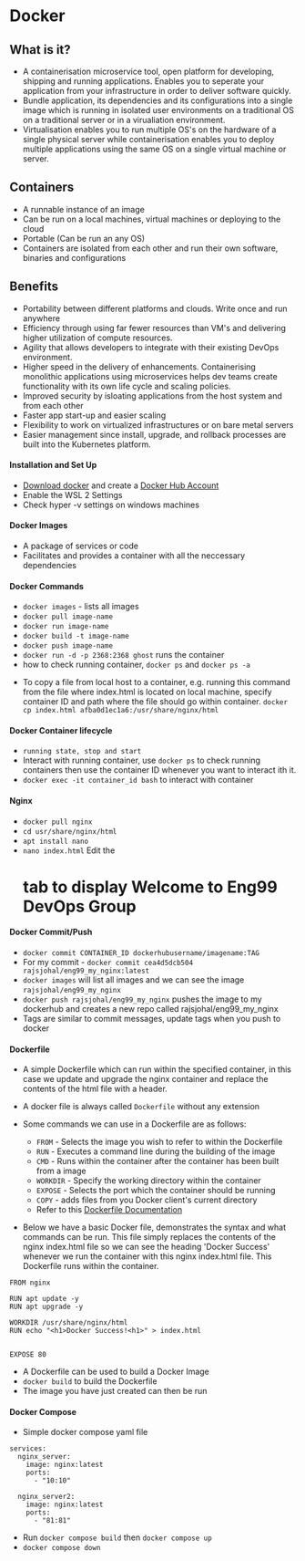 # Docker

## What is it?
- A containerisation microservice tool, open platform for developing, shipping and running applications. Enables you to seperate your application from your infrastructure in order to deliver software quickly. 
- Bundle application, its dependencies and its configurations into a single image which is running in isolated user environments on a traditional OS on a traditional server or in a virualiation environment. 
- Virtualisation enables you to run multiple OS's on the hardware of a single physical server while containerisation enables you to deploy multiple applications using the same OS on a single virtual machine or server. 

## Containers
- A runnable instance of an image
- Can be run on a local machines, virtual machines or deploying to the cloud
- Portable (Can be run an any OS)
- Containers are isolated from each other and run their own software, binaries and configurations 

## Benefits
- Portability between different platforms and clouds. Write once and run anywhere
- Efficiency through using far fewer resources than VM's and delivering higher utilization of compute resources. 
- Agility that allows developers to integrate with their existing DevOps environment.
- Higher speed in the delivery of enhancements. Containerising monolithic applications using microservices helps dev teams create functionality with its own life cycle and scaling policies. 
- Improved security by isloating applications from the host system and from each other
- Faster app start-up and easier scaling
- Flexibility to work on virtualized infrastructures or on bare  metal servers
- Easier management since install, upgrade, and rollback processes are built into the Kubernetes platform. 

#### Installation and Set Up
- [Download docker](https://docs.docker.com/desktop/windows/install/) and create a [Docker Hub Account](https://hub.docker.com)
- Enable the WSL 2 Settings 
- Check hyper -v settings on windows machines

#### Docker Images
- A package of services or code 
- Facilitates and provides a container with all the neccessary dependencies


#### Docker Commands
- `docker images` - lists all images
- `docker pull image-name`
- `docker run image-name`
- `docker build -t image-name`
- `docker push image-name`
- `docker run -d -p 2368:2368 ghost` runs the container 
- how to check running container, `docker ps` and `docker ps -a`
* To copy a file from local host to a container, e.g. running this command from the file where index.html is located on local machine, specify container ID and path where the file should go within container. `docker cp index.html afba0d1ec1a6:/usr/share/nginx/html`


#### Docker Container lifecycle
- `running state, stop and start`
- Interact with running container, use `docker ps` to check running containers then use the container ID whenever you want to interact ith it. 
- `docker exec -it container_id bash` to interact with container

#### Nginx
- `docker pull nginx` 
- `cd usr/share/nginx/html`
- `apt install nano`
- `nano index.html` Edit the <h1> tab to display Welcome to Eng99 DevOps Group

#### Docker Commit/Push
* `docker commit CONTAINER_ID dockerhubusername/imagename:TAG`
* For my commit - `docker commit cea4d5dcb504 rajsjohal/eng99_my_nginx:latest`
* `docker images` will list all images and we can see the image `rajsjohal/eng99_my_nginx` 
* `docker push rajsjohal/eng99_my_nginx` pushes the image to my dockerhub and creates a new repo called rajsjohal/eng99_my_nginx
* Tags are similar to commit messages, update tags when you push to docker

#### Dockerfile
* A simple Dockerfile which can run within the specified container, in this case we update and upgrade the nginx container and replace the contents of the html file with a header.
- A docker file is always called `Dockerfile` without any extension
- Some commands we can use in a Dockerfile are as follows:
  - `FROM` - Selects the image you wish to refer to within the Dockerfile
  - `RUN` - Executes a command line during the building of the image
  - `CMD` - Runs within the container after the container has been built from a image
  - `WORKDIR` - Specify the working directory within the container
  - `EXPOSE` - Selects the port which the container should be running
  - `COPY` - adds files from you Docker client's current directory 
  - Refer to this [Dockerfile Documentation](https://docs.docker.com/develop/develop-images/dockerfile_best-practices/)

- Below we have a basic Docker file, demonstrates the syntax and what commands can be run. This file simply replaces the contents of the nginx index.html file so we can see the heading 'Docker Success' whenever we run the container with this nginx index.html file. This Dockerfile runs within the container. 
```
FROM nginx

RUN apt update -y
RUN apt upgrade -y

WORKDIR /usr/share/nginx/html
RUN echo "<h1>Docker Success!<h1>" > index.html


EXPOSE 80
```
- A Dockerfile can be used to build a Docker Image
- `docker build` to build the Dockerfile
- The image you have just created can then be run

#### Docker Compose
* Simple docker compose yaml file
```
services:
  nginx_server:
    image: nginx:latest
    ports: 
      - "10:10"
  
  nginx_server2:
    image: nginx:latest
    ports:
      - "81:81"
```
* Run `docker compose build` then `docker compose up`
* `docker compose down`

